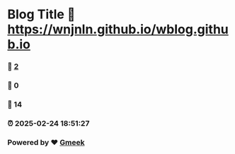 # Blog Title :link: https://wnjnln.github.io/wblog.github.io 
### :page_facing_up: [2](https://wnjnln.github.io/wblog.github.io/tag.html) 
### :speech_balloon: 0 
### :hibiscus: 14 
### :alarm_clock: 2025-02-24 18:51:27 
### Powered by :heart: [Gmeek](https://github.com/Meekdai/Gmeek)
